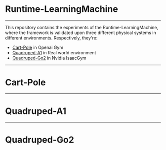 # Runtime-LearningMachine

---

This repository contains the experiments of the Runtime-LearningMachine, where the framework is validated upon three different
physical systems in different environments. Respectively, they're:
* [Cart-Pole](./cartpole/README.md) in Openai Gym
* [Quadruped-A1](./quadruped-a1/README.md) in Real world environment
* [Quadruped-Go2](./quadruped-go2/) in Nvidia IsaacGym

---

# Cart-Pole

---

# Quadruped-A1

---

# Quadruped-Go2